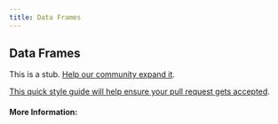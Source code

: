 ```yaml
---
title: Data Frames
---
```


## Data Frames

This is a stub. [Help our community expand it](https://github.com/freecodecamp/guides/tree/master/src/pages/articles/networks/data-frames/index.md).

[This quick style guide will help ensure your pull request gets accepted](https://github.com/freeCodeCamp/guides/blob/master/README.md).

<!-- The article goes here, in GitHub-flavored Markdown. Feel free to add YouTube videos, images, and CodePen/JSBin embeds  -->

#### More Information:
<!-- Please add any articles you think might be helpful to read before writing the article -->


